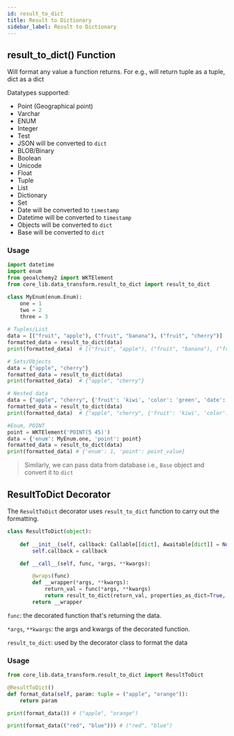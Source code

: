 ```yaml
---
id: result_to_dict
title: Result to Dictionary
sidebar_label: Result to Dictionary
---
```

## result_to_dict() Function
Will format any value a function returns.
For e.g., will return tuple as a tuple, dict as a dict

Datatypes supported:

 - Point (Geographical point)
 - Varchar
 - ENUM
 - Integer
 - Test
 - JSON will be converted to `dict`
 - BLOB/Binary
 - Boolean
 - Unicode
 - Float
 - Tuple
 - List
 - Dictionary
 - Set
 - Date will be converted to `timestamp`
 - Datetime will be converted to `timestamp`
 - Objects will be converted to `dict`
 - Base will be converted to `dict`

 
### Usage

```python
import datetime
import enum
from geoalchemy2 import WKTElement
from core_lib.data_transform.result_to_dict import result_to_dict

class MyEnum(enum.Enum):
    one = 1
    two = 2
    three = 3
    
# Tuples/List
data = [("fruit", "apple"), ("fruit", "banana"), ("fruit", "cherry")]
formatted_data = result_to_dict(data)
print(formatted_data)  # [("fruit", "apple"), ("fruit", "banana"), ("fruit", "cherry")]

# Sets/Objects
data = {"apple", "cherry"}
formatted_data = result_to_dict(data)
print(formatted_data)  # {"apple", "cherry"}

# Nested data
data = {"apple", "cherry", {'fruit': 'kiwi', 'color': 'green', 'date': datetime.datetime.utcnow()}}
formatted_data = result_to_dict(data)
print(formatted_data)  # {"apple", "cherry", {'fruit': 'kiwi', 'color': 'green', 'date': '{timestamp of the datetime}'}

#Enum, POINT
point = WKTElement('POINT(5 45)')
data = {'enum': MyEnum.one, 'point': point}
formatted_data = result_to_dict(data)
print(formatted_data) # {'enum': 1, 'point': point_value}

```
>Similarly, we can pass data from database i.e., `Base` object and convert it to `dict`

## ResultToDict Decorator

The `ResultToDict` decorator uses `result_to_dict` function to carry out the formatting.

```python
class ResultToDict(object):
    
    def __init__(self, callback: Callable[[dict], Awaitable[dict]] = None):
        self.callback = callback

    def __call__(self, func, *args, **kwargs):

        @wraps(func)
        def __wrapper(*args, **kwargs):
            return_val = func(*args, **kwargs)
            return result_to_dict(return_val, properties_as_dict=True, callback=self.callback)
        return __wrapper

```
`func`: the decorated function that's returning the data.

`*args`, `**kwargs`: the args and kwargs of the decorated function.

`result_to_dict`: used by the decorator class to format the data

 
### Usage
```python
from core_lib.data_transform.result_to_dict import ResultToDict

@ResultToDict()
def format_data(self, param: tuple = ("apple", "orange")):
    return param

print(format_data()) # ("apple", "orange") 

print(format_data(("red", "blue"))) # ("red", "blue")
```
